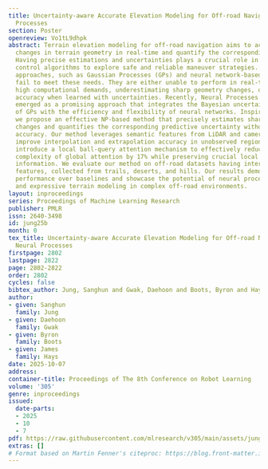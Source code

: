 ```yaml
---
title: Uncertainty-aware Accurate Elevation Modeling for Off-road Navigation via Neural
  Processes
section: Poster
openreview: Vo1tL9dhpk
abstract: Terrain elevation modeling for off-road navigation aims to accurately estimate
  changes in terrain geometry in real-time and quantify the corresponding uncertainties.
  Having precise estimations and uncertainties plays a crucial role in planning and
  control algorithms to explore safe and reliable maneuver strategies. However, existing
  approaches, such as Gaussian Processes (GPs) and neural network-based methods, often
  fail to meet these needs. They are either unable to perform in real-time due to
  high computational demands, underestimating sharp geometry changes, or harming elevation
  accuracy when learned with uncertainties. Recently, Neural Processes (NPs) have
  emerged as a promising approach that integrates the Bayesian uncertainty estimation
  of GPs with the efficiency and flexibility of neural networks. Inspired by NPs,
  we propose an effective NP-based method that precisely estimates sharp elevation
  changes and quantifies the corresponding predictive uncertainty without losing elevation
  accuracy. Our method leverages semantic features from LiDAR and camera sensors to
  improve interpolation and extrapolation accuracy in unobserved regions. Also, we
  introduce a local ball-query attention mechanism to effectively reduce the computational
  complexity of global attention by 17% while preserving crucial local and spatial
  information. We evaluate our method on off-road datasets having interesting geometric
  features, collected from trails, deserts, and hills. Our results demonstrate superior
  performance over baselines and showcase the potential of neural processes for effective
  and expressive terrain modeling in complex off-road environments.
layout: inproceedings
series: Proceedings of Machine Learning Research
publisher: PMLR
issn: 2640-3498
id: jung25b
month: 0
tex_title: Uncertainty-aware Accurate Elevation Modeling for Off-road Navigation via
  Neural Processes
firstpage: 2802
lastpage: 2822
page: 2802-2822
order: 2802
cycles: false
bibtex_author: Jung, Sanghun and Gwak, Daehoon and Boots, Byron and Hays, James
author:
- given: Sanghun
  family: Jung
- given: Daehoon
  family: Gwak
- given: Byron
  family: Boots
- given: James
  family: Hays
date: 2025-10-07
address:
container-title: Proceedings of The 8th Conference on Robot Learning
volume: '305'
genre: inproceedings
issued:
  date-parts:
  - 2025
  - 10
  - 7
pdf: https://raw.githubusercontent.com/mlresearch/v305/main/assets/jung25b/jung25b.pdf
extras: []
# Format based on Martin Fenner's citeproc: https://blog.front-matter.io/posts/citeproc-yaml-for-bibliographies/
---
```

